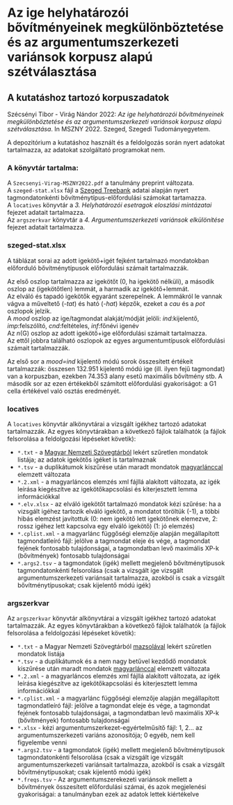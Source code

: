 # Az ige helyhatározói bővítményeinek megkülönböztetése és az argumentumszerkezeti variánsok korpusz alapú szétválasztása
## A kutatáshoz tartozó korpuszadatok
Szécsényi Tibor - Virág Nándor 2022: *Az ige helyhatározói bővítményeinek megkülönböztetése és az argumentumszerkezeti variánsok korpusz alapú szétválasztása*. In MSZNY 2022. Szeged, Szegedi Tudományegyetem.

A depozitórium a kutatáshoz használt és a feldolgozás során nyert adatokat tartalmazza, az adatokat szolgáltató programokat nem.

### A könyvtár tartalma:
A `Szecsenyi-Virag-MSZNY2022.pdf` a tanulmány preprint változata.  
A `szeged-stat.xlsx` fájl a [Szeged Treebank](https://rgai.inf.u-szeged.hu/node/113) adatai alapján nyert tagmondatonkénti bővítménytípus-előfordulási számokat tartamazza.  
A `locatives` könyvtár a *3. Helyhatározói esetragok eloszlási mintázatai* fejezet adatait tartalmazza.   
Az `argszerkvar` könyvtár a *4. Argumentumszerkezeti variánsok elkülönítése* fejezet adatait tartalmazza.

### szeged-stat.xlsx
A táblázat sorai az adott igekötő+igét fejként tartalmazó mondatokban előforduló bővítménytípusok előfordulási számait tartalmazzák. 

Az első oszlop tartalmazza az igekötőt (0, ha igekötő nélküli), a második oszlop az (igekötőtlen) lemmát, a harmadik az igekötő+lemmát.  
Az elváló és tapadó igekötők egyaránt szerepelnek. A lemmákról le vannak vágva a műveltető (*-tat*) és ható (*-hat*) képzők, ezeket a *cau* és a *pot* oszlopok jelzik.  
A *mood* oszlop az ige/tagmondat alakját/módját jelöli: *ind*:kijelentő, *imp*:felszólító, *cnd*:feltételes, *inf*:főnévi igenév  
Az *n*(G) oszlop az adott igekötő+ige előfordulási számait tartalmazza.  
Az ettől jobbra található oszlopok az egyes argumentumtípusok előfordulási számait tartalmazzák.  

Az első sor a *mood=ind* kijelentő módú sorok összesített értékeit tartalmazzák: összesen 132.951 kijelentő módú ige (ill. ilyen fejű tagmondat) van a korpuszban, ezekben 74.353 alany esetű maximális bővítmény stb. A második sor az ezen értékekből számított előfordulási gyakoriságot: a G1 cella értékével való osztás eredményét.


### locatives
A `locatives` könyvtár alkönyvtárai a vizsgált igékhez tartozó adatokat tartalmazzák. Az egyes könyvtárakban a következő fájlok találhatók (a fájlok felsorolása a feldolgozási lépéseket követik):
* `*.txt` - a [Magyar Nemzeti Szövegtárból](http://clara.nytud.hu/mnsz2-dev/) lekért szűretlen mondatok listája; az adatok igekötős igéket is tartalmaznak 
* `*.tsv` - a duplikátumok kiszűrése után maradt mondatok [magyarlánccal](https://rgai.inf.u-szeged.hu/magyarlanc) elemzett változata
* `*.2.xml` - a magyarláncos elemzés xml fájllá alakított változata, az igék leírása kiegészítve az igekötőkapcsolási és kiterjesztett lemma információkkal
* `*.elv.xlsx` - az elváló igekötőt tartalmazó mondatok kézi szűrése: ha a vizsgált igéhez tartozik elváló igekötő, a mondatot töröltük (-1), a többi hibás elemzést javítottuk (0: nem igekötő lett igekötőnek elemezve, 2: rossz igéhez lett kapcsolva egy elváló igekötő) (1: jó elemzés)
* `*.cplist.xml` - a magyarlánc függőségi elemzője alapján megállapított tagmondatleíró fájl: jelölve a tagmondat eleje és vége, a tagmondat fejének fontosabb tulajdonságai, a tagmondatban levő maximális XP-k (bővítmények) fontosabb tulajdonságai
* `*.args2.tsv` - a tagmondatok (igék) mellett megjelenő bővítménytípusok tagmondatonkénti felsorolása (csak a vizsgált ige vizsgált argumentumszerkezeti variánsait tartalmazza, azokból is csak a vizsgált bővítménytípusokat; csak kijelentő módú igék)


### argszerkvar
Az `argszerkvar` könyvtár alkönyvtárai a vizsgált igékhez tartozó adatokat tartalmazzák. Az egyes könyvtárakban a következő fájlok találhatók (a fájlok felsorolása a feldolgozási lépéseket követik):
* `*.txt` - a Magyar Nemzeti Szövegtárból [mazsolával](http://corpus.nytud.hu/mazsola/) lekért szűretlen mondatok listája
* `*.tsv` - a duplikátumok és a nem nagy betűvel kezdődő mondatok kiszűrése után maradt mondatok [magyarlánccal](https://rgai.inf.u-szeged.hu/magyarlanc) elemzett változata
* `*.2.xml` - a magyarláncos elemzés xml fájllá alakított változata, az igék leírása kiegészítve az igekötőkapcsolási és kiterjesztett lemma információkkal
* `*.cplist.xml` - a magyarlánc függőségi elemzője alapján megállapított tagmondatleíró fájl: jelölve a tagmondat eleje és vége, a tagmondat fejének fontosabb tulajdonságai, a tagmondatban levő maximális XP-k (bővítmények) fontosabb tulajdonságai
* `*.xlsx` - kézi argumentumszerkezet-egyértelműsítő fájl: 1, 2... az argumentumszerkezeti variáns azonosítója; 0 egyéb, nem kell figyelembe venni
* `*.args2.tsv` - a tagmondatok (igék) mellett megjelenő bővítménytípusok tagmondatonkénti felsorolása (csak a vizsgált ige vizsgált argumentumszerkezeti variánsait tartalmazza, azokból is csak a vizsgált bővítménytípusokat; csak kijelentő módú igék)
* `*.freqs.tsv` - Az argumentumszerekezeti variánsok mellett a bővítmények összesített előfordulási számai, és azok megjelenési gyakoriságai: a tanulmányban ezek az adatok lettek kiértékelve